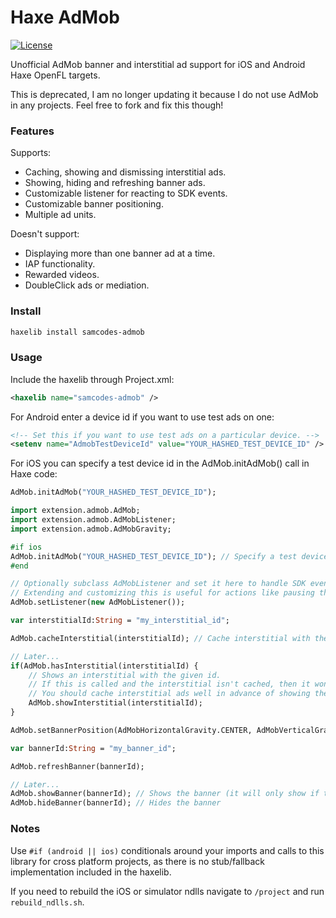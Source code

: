 # Haxe AdMob

[![License](http://img.shields.io/:license-mit-blue.svg?style=flat-square)](https://github.com/Tw1ddle/samcodes-admob/blob/master/LICENSE)

Unofficial AdMob banner and interstitial ad support for iOS and Android Haxe OpenFL targets.

This is deprecated, I am no longer updating it because I do not use AdMob in any projects. Feel free to fork and fix this though!

### Features

Supports:
* Caching, showing and dismissing interstitial ads.
* Showing, hiding and refreshing banner ads.
* Customizable listener for reacting to SDK events.
* Customizable banner positioning.
* Multiple ad units.

Doesn't support:
* Displaying more than one banner ad at a time.
* IAP functionality.
* Rewarded videos.
* DoubleClick ads or mediation.

### Install

```bash
haxelib install samcodes-admob
```

### Usage

Include the haxelib through Project.xml:
```xml
<haxelib name="samcodes-admob" />
```

For Android enter a device id if you want to use test ads on one:
```xml
<!-- Set this if you want to use test ads on a particular device. -->
<setenv name="AdmobTestDeviceId" value="YOUR_HASHED_TEST_DEVICE_ID" />
```

For iOS you can specify a test device id in the AdMob.initAdMob() call in Haxe code:
```haxe
AdMob.initAdMob("YOUR_HASHED_TEST_DEVICE_ID");
```

```haxe
import extension.admob.AdMob;
import extension.admob.AdMobListener;
import extension.admob.AdMobGravity;

#if ios
AdMob.initAdMob("YOUR_HASHED_TEST_DEVICE_ID"); // Specify a test device id for iOS here.
#end

// Optionally subclass AdMobListener and set it here to handle SDK events.
// Extending and customizing this is useful for actions like pausing the game when showing interstitials, showing banners as soon as they cache etc.
AdMob.setListener(new AdMobListener());

var interstitialId:String = "my_interstitial_id";

AdMob.cacheInterstitial(interstitialId); // Cache interstitial with the id from your AdMob dashboard.

// Later...
if(AdMob.hasInterstitial(interstitialId) {
	// Shows an interstitial with the given id.
	// If this is called and the interstitial isn't cached, then it won't display at all - that's just how the AdMob SDK works.
	// You should cache interstitial ads well in advance of showing them.
	AdMob.showInterstitial(interstitialId);
}

AdMob.setBannerPosition(AdMobHorizontalGravity.CENTER, AdMobVerticalGravity.BOTTOM); // All banners will appear bottom center of the screen

var bannerId:String = "my_banner_id";

AdMob.refreshBanner(bannerId);

// Later...
AdMob.showBanner(bannerId); // Shows the banner (it will only show if the SDK has finished caching a banner after calling refreshBanner)
AdMob.hideBanner(bannerId); // Hides the banner
```

### Notes

Use ```#if (android || ios)``` conditionals around your imports and calls to this library for cross platform projects, as there is no stub/fallback implementation included in the haxelib.

If you need to rebuild the iOS or simulator ndlls navigate to ```/project``` and run ```rebuild_ndlls.sh```.
